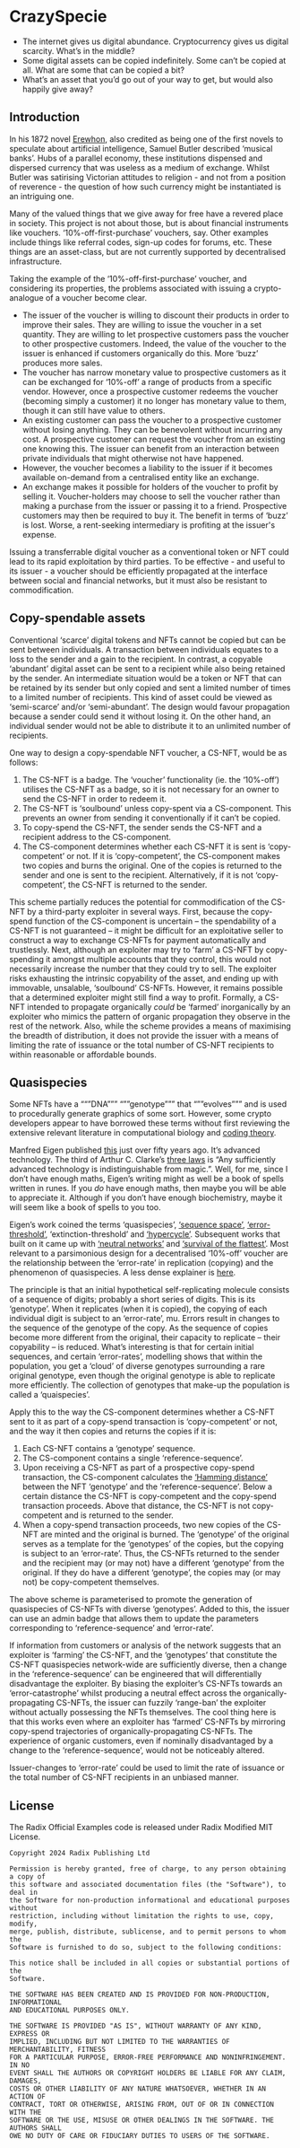 

# CrazySpecie

* The internet gives us digital abundance. Cryptocurrency gives us digital scarcity. What’s in the middle?
* Some digital assets can be copied indefinitely. Some can’t be copied at all. What are some that can be copied a bit?
* What’s an asset that you’d go out of your way to get, but would also happily give away?

## Introduction
In his 1872 novel [Erewhon](https://en.wikipedia.org/wiki/Erewhon), also credited as being one of the first novels to speculate about artificial intelligence, Samuel Butler described ‘musical banks’. Hubs of a parallel economy, these institutions dispensed and dispersed currency that was useless as a medium of exchange. Whilst Butler was satirising Victorian attitudes to religion - and not from a position of reverence - the question of how such currency might be instantiated is an intriguing one.

Many of the valued things that we give away for free have a revered place in society. This project is not about those, but is about financial instruments like vouchers. ‘10%-off-first-purchase’ vouchers, say. Other examples include things like referral codes, sign-up codes for forums, etc. These things are an asset-class, but are not currently supported by decentralised infrastructure.

Taking the example of the ‘10%-off-first-purchase’ voucher, and considering its properties, the problems associated with issuing a crypto-analogue of a voucher become clear.
* The issuer of the voucher is willing to discount their products in order to improve their sales. They are willing to issue the voucher in a set quantity. They are willing to let prospective customers pass the voucher to other prospective customers. Indeed, the value of the voucher to the issuer is enhanced if customers organically do this. More ‘buzz’ produces more sales.
* The voucher has narrow monetary value to prospective customers as it can be exchanged for ‘10%-off’ a range of products from a specific vendor. However, once a prospective customer redeems the voucher (becoming simply a customer) it no longer has monetary value to them, though it can still have value to others.
* An existing customer can pass the voucher to a prospective customer without losing anything. They can be benevolent without incurring any cost. A prospective customer can request the voucher from an existing one knowing this. The issuer can benefit from an interaction between private individuals that might otherwise not have happened.
* However, the voucher becomes a liability to the issuer if it becomes available on-demand from a centralised entity like an exchange. 
* An exchange makes it possible for holders of the voucher to profit by selling it. Voucher-holders may choose to sell the voucher rather than making a purchase from the issuer or passing it to a friend. Prospective customers may then be required to buy it. The benefit in terms of ‘buzz’ is lost. Worse, a rent-seeking intermediary is profiting at the issuer's expense.

Issuing a transferrable digital voucher as a conventional token or NFT could lead to its rapid exploitation by third parties. To be effective - and useful to its issuer - a voucher should be efficiently propagated at the interface between social and financial networks, but it must also be resistant to commodification.

## Copy-spendable assets
Conventional ‘scarce’ digital tokens and NFTs cannot be copied but can be sent between individuals. A transaction between individuals equates to a loss to the sender and a gain to the recipient. In contrast, a copyable ‘abundant’ digital asset can be sent to a recipient while also being retained by the sender. An intermediate situation would be a token or NFT that can be retained by its sender but only copied and sent a limited number of times to a limited number of recipients. This kind of asset could be viewed as ‘semi-scarce’ and/or ‘semi-abundant’. The design would favour propagation because a sender could send it without losing it. On the other hand, an individual sender would not be able to distribute it to an unlimited number of recipients.

One way to design a copy-spendable NFT voucher, a CS-NFT, would be as follows:
1. The CS-NFT is a badge. The ‘voucher’ functionality (ie. the ‘10%-off’) utilises the CS-NFT as a badge, so it is not necessary for an owner to send the CS-NFT in order to redeem it.
2. The CS-NFT is ‘soulbound’ unless copy-spent via a CS-component. This prevents an owner from sending it conventionally if it can’t be copied.
3. To copy-spend the CS-NFT, the sender sends the CS-NFT and a recipient address to the CS-component.
4. The CS-component determines whether each CS-NFT it is sent is ‘copy-competent’ or not. If it is ‘copy-competent’, the CS-component makes two copies and burns the original. One of the copies is returned to the sender and one is sent to the recipient. Alternatively, if it is not ‘copy-competent’, the CS-NFT is returned to the sender.

This scheme partially reduces the potential for commodification of the CS-NFT by a third-party exploiter in several ways. First, because the copy-spend function of the CS-component is uncertain – the spendability of a CS-NFT is not guaranteed – it might be difficult for an exploitative seller to construct a way to exchange CS-NFTs for payment automatically and trustlessly. Next, although an exploiter may try to ‘farm’ a CS-NFT by copy-spending it amongst multiple accounts that they control, this would not necessarily increase the number that they could try to sell. The exploiter risks exhausting the intrinsic copyability of the asset, and ending up with immovable, unsalable, ‘soulbound’ CS-NFTs. However, it remains possible that a determined exploiter might still find a way to profit. Formally, a CS-NFT intended to propagate organically *could* be ‘farmed’ inorganically by an exploiter who mimics the pattern of organic propagation they observe in the rest of the network. Also, while the scheme provides a means of maximising the breadth of distribution, it does not provide the issuer with a means of limiting the rate of issuance or the total number of CS-NFT recipients to within reasonable or affordable bounds.

## Quasispecies
Some NFTs have a ““”DNA””” “””genotype””” that “””evolves””” and is used to procedurally generate graphics of some sort. However, some crypto developers appear to have borrowed these terms without first reviewing the extensive relevant literature in computational biology and [coding theory](https://en.wikipedia.org/wiki/Coding_theory).

Manfred Eigen published [this](https://link.springer.com/content/pdf/10.1007/BF00623322.pdf) just over fifty years ago. It’s advanced technology. The third of Arthur C. Clarke’s [three laws](https://en.wikipedia.org/wiki/Clarke%27s_three_laws) is “Any sufficiently advanced technology is indistinguishable from magic.”. Well, for me, since I don’t have enough maths, Eigen’s writing might as well be a book of spells written in runes. If you *do* have enough maths, then maybe you will be able to appreciate it. Although if you don’t have enough biochemistry, maybe it will seem like a book of spells to you too.

Eigen’s work coined the terms ‘quasispecies’, [‘sequence space’](https://en.wikipedia.org/wiki/Sequence_space), [‘error-threshold’](https://en.wikipedia.org/wiki/Error_threshold_(evolution)), ‘extinction-threshold’ and [‘hypercycle’](https://en.wikipedia.org/wiki/Hypercycle_(chemistry)). Subsequent works that built on it came up with [‘neutral networks’](https://en.wikipedia.org/wiki/Neutral_network_(evolution)) and [‘survival of the flattest’](https://www.nature.com/articles/35085569). Most relevant to a parsimonious design for a decentralised ‘10%-off’ voucher are the relationship between the ‘error-rate’ in replication (copying) and the phenomenon of quasispecies. A less dense explainer is [here](https://journals.plos.org/ploscompbiol/article?id=10.1371/journal.pcbi.0010061).

The principle is that an initial hypothetical self-replicating molecule consists of a sequence of digits; probably a short series of digits. This is its ‘genotype’. When it replicates (when it is copied), the copying of each individual digit is subject to an ‘error-rate’, mu. Errors result in changes to the sequence of the genotype of the copy. As the sequence of copies become more different from the original, their capacity to replicate – their copyability – is reduced. What’s interesting is that for certain initial sequences, and certain ‘error-rates’, modelling shows that within the population, you get a ‘cloud’ of diverse genotypes surrounding a rare original genotype, even though the original genotype is able to replicate more efficiently. The collection of genotypes that make-up the population is called a ‘quaispecies’.

Apply this to the way the CS-component determines whether a CS-NFT sent to it as part of a copy-spend transaction is ‘copy-competent’ or not, and the way it then copies and returns the copies if it is:

1. Each CS-NFT contains a ‘genotype’ sequence.
2. The CS-component contains a single ‘reference-sequence’.
3. Upon receiving a CS-NFT as part of a prospective copy-spend transaction, the CS-component calculates the [‘Hamming distance’](https://en.wikipedia.org/wiki/Hamming_distance) between the NFT ‘genotype’ and the ‘reference-sequence’. Below a certain distance the CS-NFT is copy-competent and the copy-spend transaction proceeds. Above that distance, the CS-NFT is not copy-competent and is returned to the sender.
4. When a copy-spend transaction proceeds, two new copies of the CS-NFT are minted and the original is burned. The ‘genotype’ of the original serves as a template for the ‘genotypes’ of the copies, but the copying is subject to an ‘error-rate’. Thus, the CS-NFTs returned to the sender and the recipient may (or may not) have a different ‘genotype’ from the original. If they do have a different ‘genotype’, the copies may (or may not) be copy-competent themselves.

The above scheme is parameterised to promote the generation of quasispecies of CS-NFTs with diverse ‘genotypes’. Added to this, the issuer can use an admin badge that allows them to update the parameters corresponding to ‘reference-sequence’ and ‘error-rate’.

If information from customers or analysis of the network suggests that an exploiter is ‘farming’ the CS-NFT, and the ‘genotypes’ that constitute the CS-NFT quasispecies network-wide are sufficiently diverse, then a change in the ‘reference-sequence’ can be engineered that will differentially disadvantage the exploiter. By biasing the exploiter’s CS-NFTs towards an ‘error-catastrophe’ whilst producing a neutral effect across the organically-propagating CS-NFTs, the issuer can fuzzily ‘range-ban’ the exploiter without actually possessing the NFTs themselves. The cool thing here is that this works even where an exploiter has ‘farmed’ CS-NFTs by mirroring copy-spend trajectories of organically-propagating CS-NFTs. The experience of organic customers, even if nominally disadvantaged by a change to the ‘reference-sequence’, would not be noticeably altered.

Issuer-changes to ‘error-rate’ could be used to limit the rate of issuance or the total number of CS-NFT recipients in an unbiased manner.

## License

The Radix Official Examples code is released under Radix Modified MIT License.

    Copyright 2024 Radix Publishing Ltd

    Permission is hereby granted, free of charge, to any person obtaining a copy of
    this software and associated documentation files (the "Software"), to deal in
    the Software for non-production informational and educational purposes without
    restriction, including without limitation the rights to use, copy, modify,
    merge, publish, distribute, sublicense, and to permit persons to whom the
    Software is furnished to do so, subject to the following conditions:

    This notice shall be included in all copies or substantial portions of the
    Software.

    THE SOFTWARE HAS BEEN CREATED AND IS PROVIDED FOR NON-PRODUCTION, INFORMATIONAL
    AND EDUCATIONAL PURPOSES ONLY.

    THE SOFTWARE IS PROVIDED "AS IS", WITHOUT WARRANTY OF ANY KIND, EXPRESS OR
    IMPLIED, INCLUDING BUT NOT LIMITED TO THE WARRANTIES OF MERCHANTABILITY, FITNESS
    FOR A PARTICULAR PURPOSE, ERROR-FREE PERFORMANCE AND NONINFRINGEMENT. IN NO
    EVENT SHALL THE AUTHORS OR COPYRIGHT HOLDERS BE LIABLE FOR ANY CLAIM, DAMAGES,
    COSTS OR OTHER LIABILITY OF ANY NATURE WHATSOEVER, WHETHER IN AN ACTION OF
    CONTRACT, TORT OR OTHERWISE, ARISING FROM, OUT OF OR IN CONNECTION WITH THE
    SOFTWARE OR THE USE, MISUSE OR OTHER DEALINGS IN THE SOFTWARE. THE AUTHORS SHALL
    OWE NO DUTY OF CARE OR FIDUCIARY DUTIES TO USERS OF THE SOFTWARE.

